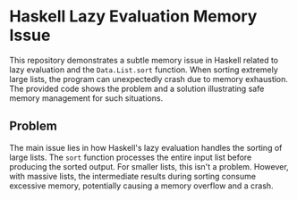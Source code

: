 # Haskell Lazy Evaluation Memory Issue
This repository demonstrates a subtle memory issue in Haskell related to lazy evaluation and the `Data.List.sort` function.  When sorting extremely large lists, the program can unexpectedly crash due to memory exhaustion.  The provided code shows the problem and a solution illustrating safe memory management for such situations.

## Problem
The main issue lies in how Haskell's lazy evaluation handles the sorting of large lists. The `sort` function processes the entire input list before producing the sorted output.  For smaller lists, this isn't a problem. However, with massive lists, the intermediate results during sorting consume excessive memory, potentially causing a memory overflow and a crash.
